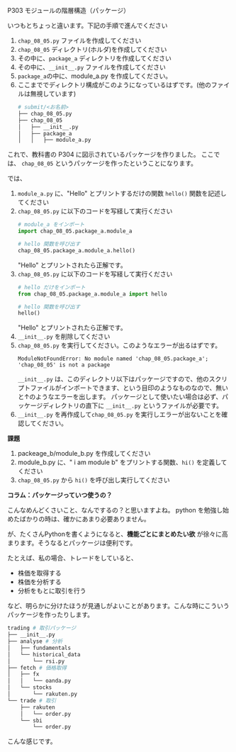 P303 モジュールの階層構造（パッケージ）

いつもとちょっと違います。下記の手順で進んでください

1. `chap_08_05.py` ファイルを作成してください
1. `chap_08_05`  ディレクトリ(ホルダ)を作成してください
1. その中に、`package_a` ディレクトリを作成してください
1. その中に、`__init__.py` ファイルを作成してください
1. `package_a`の中に、module_a.py を作成してください。
1. ここまででディレクトリ構成がこのようになっているはずです。(他のファイルは無視しています)
    ```bash
    # submit/<お名前> 
    ├── chap_08_05.py
    ├── chap_08_05
    │   ├── __init__.py
    │   ├── package_a
    │   │   ├── module_a.py
    ```

これで、教科書の P304 に図示されているパッケージを作りました。
ここでは、 `chap_08_05` というパッケージを作ったということになります。

では、

1. `module_a.py` に、"Hello" とプリントするだけの関数 `hello()` 関数を記述してください
1. `chap_08_05.py` に以下のコードを写経して実行ください
    ```python
    # module_a をインポート
    import chap_08_05.package_a.module_a 

    # hello 関数を呼び出す
    chap_08_05.package_a.module_a.hello() 
    ```
    "Hello" とプリントされたら正解です。
1. `chap_08_05.py` に以下のコードを写経して実行ください
    ```python
    # hello だけをインポート
    from chap_08_05.package_a.module_a import hello 

    # hello 関数を呼び出す
    hello() 
    ```
    "Hello" とプリントされたら正解です。
1. `__init__.py` を削除してください
1. `chap_08_05.py` を実行してください。このようなエラーが出るはずです。
    ```
    ModuleNotFoundError: No module named 'chap_08_05.package_a'; 'chap_08_05' is not a package
    ```
    `__init__.py` は、このディレクトリ以下はパッケージですので、他のスクリプトファイルがインポートできます、という目印のようなものなので、無いと↑のようなエラーを出します。
    パッケージとして使いたい場合は必ず、パッケージディレクトリの直下に `__init__.py` というファイルが必要です。
1. `__init__.py` を再作成して`chap_08_05.py` を実行しエラーが出ないことを確認してください。

**課題**

1. packeage_b/module_b.py を作成してください
1. module_b.py に、" i am module b" をプリントする関数、`hi()` を定義してください
1. `chap_08_05.py` から `hi()` を呼び出し実行してください



**コラム：パッケージっていつ使うの？**

こんなめんどくさいこと、なんでするの？と思いますよね。
python を勉強し始めたばかりの時は、確かにあまり必要ありません。

が、たくさんPythonを書くようになると、**機能ごとにまとめたい欲** が徐々に高まります。そうなるとパッケージは便利です。

たとえば、私の場合、トレードをしていると、

+ 株価を取得する
+ 株価を分析する
+ 分析をもとに取引を行う

など、明らかに分けたほうが見通しがよいことがあります。こんな時にこういうパッケージを作ったりします。

```bash
trading # 取引パッケージ
├── __init__.py
├── analyse # 分析
│   ├── fundamentals
│   └── historical_data
│       └── rsi.py
├── fetch # 価格取得
│   ├── fx
│   │   └── oanda.py
│   └── stocks
│       └── rakuten.py
└── trade # 取引
    ├── rakuten
    │   └── order.py
    └── sbi
        └── order.py

```

こんな感じです。

 

